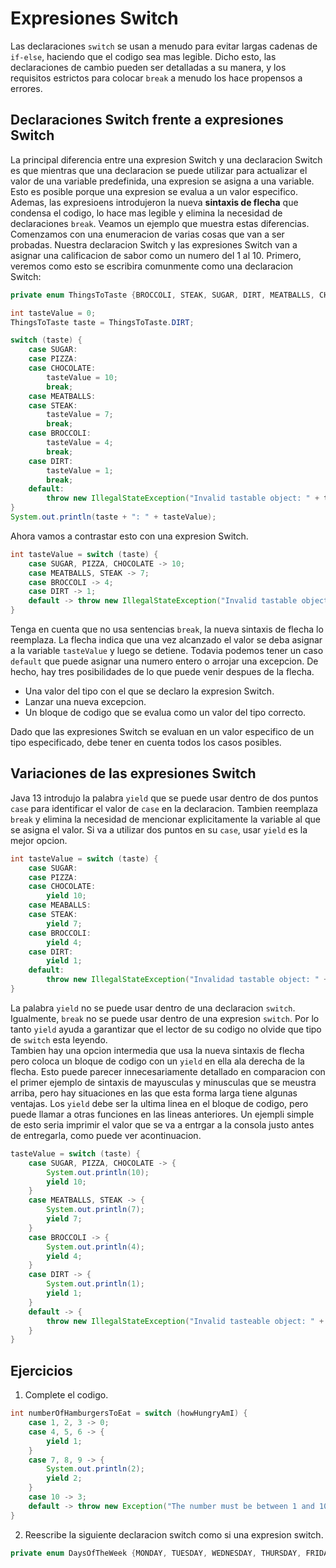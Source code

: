 # Expresiones Switch
Las declaraciones `switch` se usan a menudo para evitar largas cadenas de `if-else`, haciendo que el codigo sea mas legible. Dicho esto, las declaraciones de cambio pueden ser detalladas a su manera, y los requisitos estrictos para colocar `break` a menudo los hace propensos a errores.
## Declaraciones Switch frente a expresiones Switch
La principal diferencia entre una expresion Switch y una declaracion Switch es que mientras que una declaracion se puede utilizar para actualizar el valor de una variable predefinida, una expresion se asigna a una variable. Esto es posible porque una expresion se evalua a un valor especifico. Ademas, las expresioens introdujeron la nueva **sintaxis de flecha** que condensa el codigo, lo hace mas legible y elimina la necesidad de declaraciones `break`. Veamos un ejemplo que muestra estas diferencias.  
Comenzamos con una enumeracion de varias cosas que van a ser probadas. Nuestra declaracion Switch y las expresiones Switch van a asignar una calificacion de sabor como un numero del 1 al 10. Primero, veremos como esto se escribira comunmente como una declaracion Switch:
~~~java
private enum ThingsToTaste {BROCCOLI, STEAK, SUGAR, DIRT, MEATBALLS, CHOCOLATE}

int tasteValue = 0;
ThingsToTaste taste = ThingsToTaste.DIRT;

switch (taste) {
    case SUGAR:
    case PIZZA:
    case CHOCOLATE:
        tasteValue = 10;
        break;
    case MEATBALLS:
    case STEAK:
        tasteValue = 7;
        break;
    case BROCCOLI:
        tasteValue = 4;
        break;
    case DIRT:
        tasteValue = 1;
        break;
    default:
        throw new IllegalStateException("Invalid tastable object: " + taste);
}
System.out.println(taste + ": " + tasteValue);
~~~
Ahora vamos a contrastar esto con una expresion Switch.
~~~java
int tasteValue = switch (taste) {
    case SUGAR, PIZZA, CHOCOLATE -> 10;
    case MEATBALLS, STEAK -> 7;
    case BROCCOLI -> 4;
    case DIRT -> 1;
    default -> throw new IllegalStateException("Invalid tastable object: " + taste);
}
~~~
Tenga en cuenta que no usa sentencias `break`, la nueva sintaxis de flecha lo reemplaza. La flecha indica que una vez alcanzado el valor se deba asignar a la variable `tasteValue` y luego se detiene. Todavia podemos tener un caso `default` que puede asignar una numero entero o arrojar una excepcion. De hecho, hay tres posibilidades de lo que puede venir despues de la flecha.
- Una valor del tipo con el que se declaro la expresion Switch.
- Lanzar una nueva excepcion.
- Un bloque de codigo que se evalua como un valor del tipo correcto.  

Dado que las expresiones Switch se evaluan en un valor especifico de un tipo especificado, debe tener en cuenta todos los casos posibles.
## Variaciones de las expresiones Switch
Java 13 introdujo la palabra `yield` que se puede usar dentro de dos puntos `case` para identificar el valor de `case` en la declaracion. Tambien reemplaza `break` y elimina la necesidad de mencionar explicitamente la variable al que se asigna el valor. Si va a utilizar dos puntos en su `case`, usar `yield` es la mejor opcion.
~~~java
int tasteValue = switch (taste) {
    case SUGAR:
    case PIZZA:
    case CHOCOLATE:
        yield 10;
    case MEABALLS:
    case STEAK:
        yield 7;
    case BROCCOLI:
        yield 4;
    case DIRT:
        yield 1;
    default:
        throw new IllegalStateException("Invalidad tastable object: " + taste);
}
~~~
La palabra `yield` no se puede usar dentro de una declaracion `switch`. Igualmente, `break` no se puede usar dentro de una expresion `switch`. Por lo tanto `yield` ayuda a garantizar que el lector de su codigo no olvide que tipo de `switch` esta leyendo.  
Tambien hay una opcion intermedia que usa la nueva sintaxis de flecha pero coloca un bloque de codigo con un `yield` en ella ala derecha de la flecha. Esto puede parecer innecesariamente detallado en comparacion con el primer ejemplo de sintaxis de mayusculas y minusculas que se meustra arriba, pero hay situaciones en las que esta forma larga tiene algunas ventajas. Los `yield` debe ser la ultima linea en el bloque de codigo, pero puede llamar a otras funciones en las lineas anteriores. Un ejempli simple de esto seria imprimir el valor que se va a entrgar a la consola justo antes de entregarla, como puede ver acontinuacion.
~~~java
tasteValue = switch (taste) {
    case SUGAR, PIZZA, CHOCOLATE -> {
        System.out.println(10);
        yield 10;
    }
    case MEATBALLS, STEAK -> {
        System.out.println(7);
        yield 7;
    }
    case BROCCOLI -> {
        System.out.println(4);
        yield 4;
    }
    case DIRT -> {
        System.out.println(1);
        yield 1;
    }
    default -> {
        throw new IllegalStateException("Invalid tasteable object: " + taste);
    }
}
~~~
## Ejercicios
1. Complete el codigo.
~~~java
int numberOfHamburgersToEat = switch (howHungryAmI) {
    case 1, 2, 3 -> 0;
    case 4, 5, 6 -> {
        yield 1;
    }
    case 7, 8, 9 -> {
        System.out.println(2);
        yield 2;
    }
    case 10 -> 3;
    default -> throw new Exception("The number must be between 1 and 10");
}
~~~
2. Reescribe la siguiente declaracion switch como si una expresion switch.
~~~java
private enum DaysOfTheWeek {MONDAY, TUESDAY, WEDNESDAY, THURSDAY, FRIDAY, SATURDAY, SUNDAY}